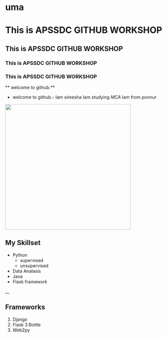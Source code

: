 # uma
# This is APSSDC GITHUB WORKSHOP
##  This is APSSDC GITHUB WORKSHOP
### This is APSSDC GITHUB WORKSHOP
### This is APSSDC GITHUB WORKSHOP
** welcome *to* github.**
- welcome to github.-
Iam sireesha Iam studying *MCA* Iam from ponnur
<img src='https://netbanking.in/wp-content/uploads/2018/01/Andhra-Bank-Internet-Banking.png' height=400 width=400>

## My Skillset
- Python
  - supervised
  - unsupervised
- Data Analasis
- Java
- Flask framework

__
## Frameworks
1. Django
2. Flask
3.Bottle
4. Web2py
